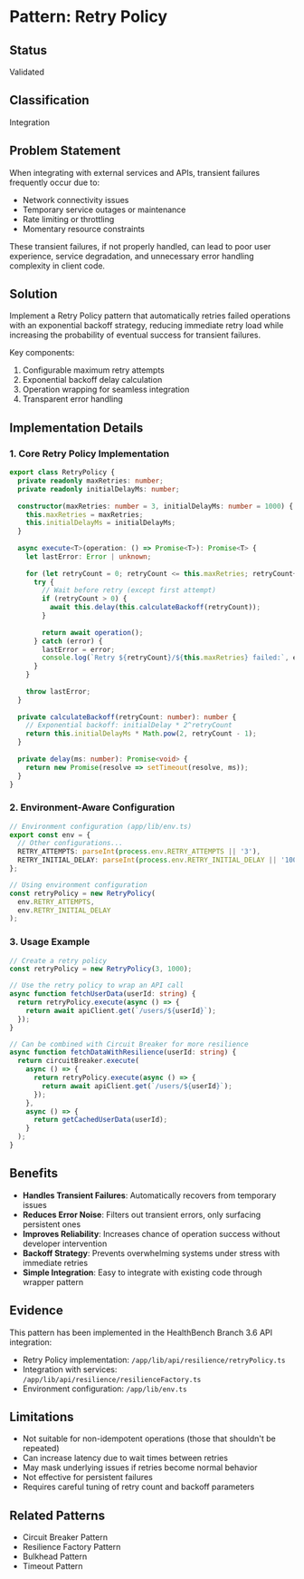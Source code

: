 # Pattern: Retry Policy

## Status
Validated

## Classification
Integration

## Problem Statement
When integrating with external services and APIs, transient failures frequently occur due to:
- Network connectivity issues
- Temporary service outages or maintenance
- Rate limiting or throttling
- Momentary resource constraints

These transient failures, if not properly handled, can lead to poor user experience, service degradation, and unnecessary error handling complexity in client code.

## Solution
Implement a Retry Policy pattern that automatically retries failed operations with an exponential backoff strategy, reducing immediate retry load while increasing the probability of eventual success for transient failures.

Key components:
1. Configurable maximum retry attempts
2. Exponential backoff delay calculation
3. Operation wrapping for seamless integration
4. Transparent error handling

## Implementation Details

### 1. Core Retry Policy Implementation

```typescript
export class RetryPolicy {
  private readonly maxRetries: number;
  private readonly initialDelayMs: number;
  
  constructor(maxRetries: number = 3, initialDelayMs: number = 1000) {
    this.maxRetries = maxRetries;
    this.initialDelayMs = initialDelayMs;
  }
  
  async execute<T>(operation: () => Promise<T>): Promise<T> {
    let lastError: Error | unknown;
    
    for (let retryCount = 0; retryCount <= this.maxRetries; retryCount++) {
      try {
        // Wait before retry (except first attempt)
        if (retryCount > 0) {
          await this.delay(this.calculateBackoff(retryCount));
        }
        
        return await operation();
      } catch (error) {
        lastError = error;
        console.log(`Retry ${retryCount}/${this.maxRetries} failed:`, error);
      }
    }
    
    throw lastError;
  }
  
  private calculateBackoff(retryCount: number): number {
    // Exponential backoff: initialDelay * 2^retryCount
    return this.initialDelayMs * Math.pow(2, retryCount - 1);
  }
  
  private delay(ms: number): Promise<void> {
    return new Promise(resolve => setTimeout(resolve, ms));
  }
}
```

### 2. Environment-Aware Configuration

```typescript
// Environment configuration (app/lib/env.ts)
export const env = {
  // Other configurations...
  RETRY_ATTEMPTS: parseInt(process.env.RETRY_ATTEMPTS || '3'),
  RETRY_INITIAL_DELAY: parseInt(process.env.RETRY_INITIAL_DELAY || '1000'),
};

// Using environment configuration
const retryPolicy = new RetryPolicy(
  env.RETRY_ATTEMPTS,
  env.RETRY_INITIAL_DELAY
);
```

### 3. Usage Example

```typescript
// Create a retry policy
const retryPolicy = new RetryPolicy(3, 1000);

// Use the retry policy to wrap an API call
async function fetchUserData(userId: string) {
  return retryPolicy.execute(async () => {
    return await apiClient.get(`/users/${userId}`);
  });
}

// Can be combined with Circuit Breaker for more resilience
async function fetchDataWithResilience(userId: string) {
  return circuitBreaker.execute(
    async () => {
      return retryPolicy.execute(async () => {
        return await apiClient.get(`/users/${userId}`);
      });
    },
    async () => {
      return getCachedUserData(userId);
    }
  );
}
```

## Benefits
- **Handles Transient Failures**: Automatically recovers from temporary issues
- **Reduces Error Noise**: Filters out transient errors, only surfacing persistent ones
- **Improves Reliability**: Increases chance of operation success without developer intervention
- **Backoff Strategy**: Prevents overwhelming systems under stress with immediate retries
- **Simple Integration**: Easy to integrate with existing code through wrapper pattern

## Evidence
This pattern has been implemented in the HealthBench Branch 3.6 API integration:
- Retry Policy implementation: `/app/lib/api/resilience/retryPolicy.ts`
- Integration with services: `/app/lib/api/resilience/resilienceFactory.ts`
- Environment configuration: `/app/lib/env.ts`

## Limitations
- Not suitable for non-idempotent operations (those that shouldn't be repeated)
- Can increase latency due to wait times between retries
- May mask underlying issues if retries become normal behavior
- Not effective for persistent failures
- Requires careful tuning of retry count and backoff parameters

## Related Patterns
- Circuit Breaker Pattern
- Resilience Factory Pattern
- Bulkhead Pattern
- Timeout Pattern 